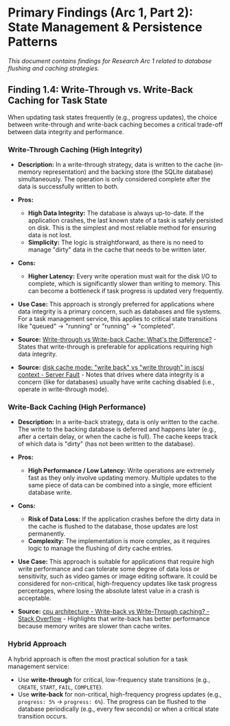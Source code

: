# Primary Findings (Arc 1, Part 2): State Management & Persistence Patterns

*This document contains findings for Research Arc 1 related to database flushing and caching strategies.*

## Finding 1.4: Write-Through vs. Write-Back Caching for Task State

When updating task states frequently (e.g., progress updates), the choice between write-through and write-back caching becomes a critical trade-off between data integrity and performance.

### Write-Through Caching (High Integrity)

*   **Description:** In a write-through strategy, data is written to the cache (in-memory representation) and the backing store (the SQLite database) simultaneously. The operation is only considered complete after the data is successfully written to both.
*   **Pros:**
    *   **High Data Integrity:** The database is always up-to-date. If the application crashes, the last known state of a task is safely persisted on disk. This is the simplest and most reliable method for ensuring data is not lost.
    *   **Simplicity:** The logic is straightforward, as there is no need to manage "dirty" data in the cache that needs to be written later.
*   **Cons:**
    *   **Higher Latency:** Every write operation must wait for the disk I/O to complete, which is significantly slower than writing to memory. This can become a bottleneck if task progress is updated very frequently.
*   **Use Case:** This approach is strongly preferred for applications where data integrity is a primary concern, such as databases and file systems. For a task management service, this applies to critical state transitions like "queued" -> "running" or "running" -> "completed".

*   **Source:** [Write-through vs Write-back Cache: What's the Difference?](https://www.linkedin.com/advice/0/what-difference-between-write-through-write-back-rlx4e) - States that write-through is preferable for applications requiring high data integrity.
*   **Source:** [disk cache mode: "write back" vs "write through" in iscsi context - Server Fault](https://serverfault.com/questions/1113656/disk-cache-mode-write-back-vs-write-through-in-iscsi-context) - Notes that drives where data integrity is a concern (like for databases) usually have write caching disabled (i.e., operate in write-through mode).

### Write-Back Caching (High Performance)

*   **Description:** In a write-back strategy, data is only written to the cache. The write to the backing database is deferred and happens later (e.g., after a certain delay, or when the cache is full). The cache keeps track of which data is "dirty" (has not been written to the database).
*   **Pros:**
    *   **High Performance / Low Latency:** Write operations are extremely fast as they only involve updating memory. Multiple updates to the same piece of data can be combined into a single, more efficient database write.
*   **Cons:**
    *   **Risk of Data Loss:** If the application crashes before the dirty data in the cache is flushed to the database, those updates are lost permanently.
    *   **Complexity:** The implementation is more complex, as it requires logic to manage the flushing of dirty cache entries.
*   **Use Case:** This approach is suitable for applications that require high write performance and can tolerate some degree of data loss or sensitivity, such as video games or image editing software. It could be considered for non-critical, high-frequency updates like task progress percentages, where losing the absolute latest value in a crash is acceptable.

*   **Source:** [cpu architecture - Write-back vs Write-Through caching? - Stack Overflow](https://stackoverflow.com/questions/27087912/write-back-vs-write-through-caching) - Highlights that write-back has better performance because memory writes are slower than cache writes.

### Hybrid Approach

A hybrid approach is often the most practical solution for a task management service:
*   Use **write-through** for critical, low-frequency state transitions (e.g., `CREATE`, `START`, `FAIL`, `COMPLETE`).
*   Use **write-back** for non-critical, high-frequency progress updates (e.g., `progress: 5%` -> `progress: 6%`). The progress can be flushed to the database periodically (e.g., every few seconds) or when a critical state transition occurs.